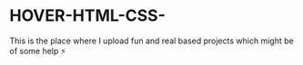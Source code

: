 # HOVER-HTML-CSS-
This is the place where I upload fun and real based projects which might be of some help ⚡
